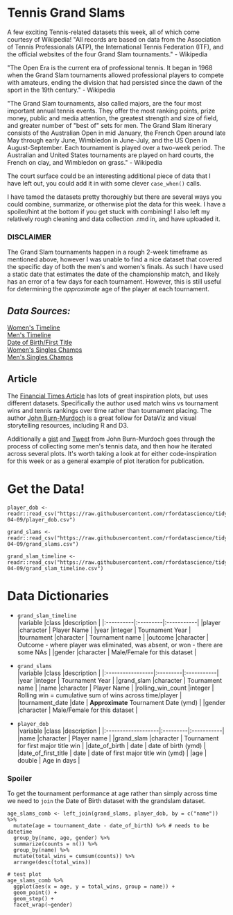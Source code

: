 # Tennis Grand Slams

A few exciting Tennis-related datasets this week, all of which come courtesy of Wikipedia! "All records are based on data from the Association of Tennis Professionals (ATP), the International Tennis Federation (ITF), and the official websites of the four Grand Slam tournaments." - Wikipedia

"The Open Era is the current era of professional tennis. It began in 1968 when the Grand Slam tournaments allowed professional players to compete with amateurs, ending the division that had persisted since the dawn of the sport in the 19th century." - Wikipedia

"The Grand Slam tournaments, also called majors, are the four most important annual tennis events. They offer the most ranking points, prize money, public and media attention, the greatest strength and size of field, and greater number of "best of" sets for men. The Grand Slam itinerary consists of the Australian Open in mid January, the French Open around late May through early June, Wimbledon in June-July, and the US Open in August-September. Each tournament is played over a two-week period. The Australian and United States tournaments are played on hard courts, the French on clay, and Wimbledon on grass." - Wikipedia

The court surface could be an interesting additional piece of data that I have left out, you could add it in with some clever `case_when()` calls.

I have tamed the datasets pretty thoroughly but there are several ways you could combine, summarize, or otherwise plot the data for this week. I have a spoiler/hint at the bottom if you get stuck with combining! I also left my relatively rough cleaning and data collection .rmd in, and have uploaded it.

### DISCLAIMER

The Grand Slam tournaments happen in a rough 2-week timeframe as mentioned above, however I was unable to find a nice dataset that covered the specific day of both the men's and women's finals. As such I have used a static date that estimates the date of the championship match, and likely has an error of a few days for each tournament. However, this is still useful for determining the *approximate* age of the player at each tournament.

## *Data Sources:*
[Women's Timeline](https://en.wikipedia.org/wiki/Tennis_performance_timeline_comparison_(women))  
[Men's Timeline](https://en.wikipedia.org/wiki/Tennis_performance_timeline_comparison_(men))  
[Date of Birth/First Title](https://en.wikipedia.org/wiki/List_of_Grand_Slam_singles_champions_in_Open_Era_with_age_of_first_title)  
[Women's Singles Champs](https://en.wikipedia.org/wiki/List_of_Grand_Slam_women%27s_singles_champions)  
[Men's Singles Champs](https://en.wikipedia.org/wiki/List_of_Grand_Slam_men%27s_singles_champions)  

## Article

The [Financial Times Article](https://ig.ft.com/sites/visual-history-of-womens-tennis/) has lots of great inspiration plots, but uses different datasets. Specifically the author used match wins vs tournament wins and tennis rankings over time rather than tournament placing. The author [John Burn-Murdoch](https://twitter.com/jburnmurdoch/status/777828932959756289) is a great follow for DataViz and visual storytelling resources, including R and D3.

Additionally a [gist](https://gist.github.com/johnburnmurdoch/bd20db77b2582031604ccd1bdc4be582) and [Tweet](https://twitter.com/jburnmurdoch/status/1101955617533685760) from John Burn-Murdoch goes through the process of collecting some men's tennis data, and then how he iterated across several plots. It's worth taking a look at for either code-inspiration for this week or as a general example of plot iteration for publication.

# Get the Data!

```
player_dob <- readr::read_csv("https://raw.githubusercontent.com/rfordatascience/tidytuesday/master/data/2019/2019-04-09/player_dob.csv")

grand_slams <- readr::read_csv("https://raw.githubusercontent.com/rfordatascience/tidytuesday/master/data/2019/2019-04-09/grand_slams.csv")

grand_slam_timeline <- readr::read_csv("https://raw.githubusercontent.com/rfordatascience/tidytuesday/master/data/2019/2019-04-09/grand_slam_timeline.csv")
```

# Data Dictionaries

* `grand_slam_timeline`  
|variable   |class     |description |
|:----------|:---------|:-----------|
|player     |character | Player Name         |
|year       |integer   | Tournament Year           |
|tournament |character | Tournament name           |
|outcome    |character | Outcome - where player was eliminated, was absent, or won - there are some NAs |
|gender     |character | Male/Female for this dataset  |

* `grand_slams`  
|variable          |class     |description |
|:-----------------|:---------|:-----------|
|year              |integer   | Tournament Year         |
|grand_slam        |character | Tournament name           |
|name              |character | Player Name           |
|rolling_win_count |integer   | Rolling win = cumulative sum of wins across time/player           |
|tournament_date   |date    | **Approximate** Tournament Date (ymd)           |
|gender            |character | Male/Female for this dataset         |

* `player_dob`    
|variable            |class     |description |
|:-------------------|:---------|:-----------|
|name                |character | Player name         |
|grand_slam          |character | Tournament for first major title win     |
|date_of_birth       | date    | date of birth (ymd)          |
|date_of_first_title | date    | date of first major title win (ymd)        |
|age                 | double    | Age in days          |

### Spoiler

To get the tournament performance at age rather than simply across time we need to `join` the Date of Birth dataset with the grandslam dataset.

```{r}
age_slams_comb <- left_join(grand_slams, player_dob, by = c("name")) %>% 
  mutate(age = tournament_date - date_of_birth) %>% # needs to be datetime
  group_by(name, age, gender) %>% 
  summarize(counts = n()) %>% 
  group_by(name) %>% 
  mutate(total_wins = cumsum(counts)) %>% 
  arrange(desc(total_wins))

# test plot
age_slams_comb %>% 
  ggplot(aes(x = age, y = total_wins, group = name)) +
  geom_point() +
  geom_step() +
  facet_wrap(~gender)
```
